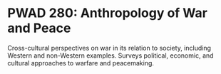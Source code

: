 # PWAD 280: Anthropology of War and Peace

Cross-cultural perspectives on war in its relation to society, including Western and non-Western examples. Surveys political, economic, and cultural approaches to warfare and peacemaking.